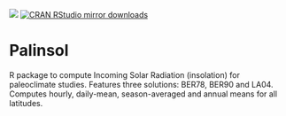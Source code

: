 [![](https://www.r-pkg.org/badges/version/palinsol)](https://www.r-pkg.org/pkg/palinsol)
[![CRAN RStudio mirror downloads](https://cranlogs.r-pkg.org/badges/palinsol)](https://www.r-pkg.org/pkg/palinsol)

# Palinsol

R package to compute Incoming Solar Radiation (insolation) for paleoclimate studies.
Features three solutions: BER78, BER90 and LA04. Computes hourly, daily-mean, season-averaged
and annual means for all latitudes.
